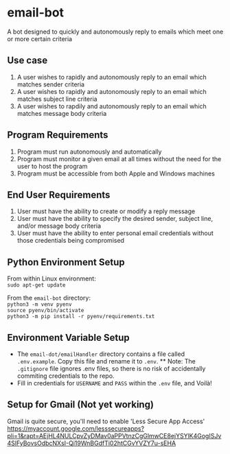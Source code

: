 # email-bot
A bot designed to quickly and autonomously reply to emails which meet one or more certain criteria

## Use case
1) A user wishes to rapidly and autonomously reply to an email which matches sender criteria
2) A user wishes to rapidly and autonomously reply to an email which matches subject line criteria
3) A user wishes to rapdily and autonomously reply to an email which matches message body criteria

## Program Requirements
1) Program must run autonomously and automatically
2) Program must monitor a given email at all times without the need for the user to host the program
3) Program must be accessible from both Apple and Windows machines

## End User Requirements
1) User must have the ability to create or modify a reply message
2) User must have the ability to specify the desired sender, subject line, and/or message body criteria
3) User must have the ability to enter personal email credentials without those credentials being compromised

## Python Environment Setup
From within Linux environment:  
```sudo apt-get update```

From the `email-bot` directory:  
```python3 -m venv pyenv```  
```source pyenv/bin/activate```  
```python3 -m pip install -r pyenv/requirements.txt```

## Environment Variable Setup
* The `email-dot/emailHandler` directory contains a file called `.env.example`. Copy this file and rename it to `.env`.
** Note: The `.gitignore` file ignores .env files, so there is no risk of accidentally commiting credentials to the repo.
* Fill in credentials for `USERNAME` and `PASS` within the `.env` file, and Voilà!

## Setup for Gmail (Not yet working)
Gmail is quite secure, you'll need to enable 'Less Secure App Access'  
https://myaccount.google.com/lesssecureapps?pli=1&rapt=AEjHL4NULCpvZyDMav0aPPVtnzCgGlmwCE8ejYSYlK4GogISJv4SlFyBovsOdbcNXsI-Qi19WnBGdfTi02htCGvYVZY7u-sEHA
